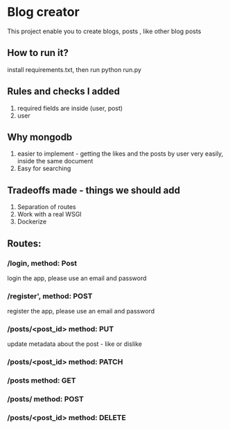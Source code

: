 # Blog creator
This project enable you to create blogs, posts , like other blog posts

## How to run it?
install requirements.txt, then run python run.py

## Rules and checks I added
1. required fields are inside (user, post)
2. user 

## Why mongodb
1. easier to implement - getting the likes and the posts by user very easily, inside the same document
2. Easy for searching

## Tradeoffs made - things we should add
1. Separation of routes
2. Work with a real WSGI
3. Dockerize

## Routes:
### /login, method: Post
login the app, please use an email and password
### /register', method: POST
register the app, please use an email and password
### /posts/<post_id> method: PUT
update metadata about the post - like or dislike
### /posts/<post_id> method: PATCH
### /posts method: GET
### /posts/ method: POST
### /posts/<post_id> method: DELETE